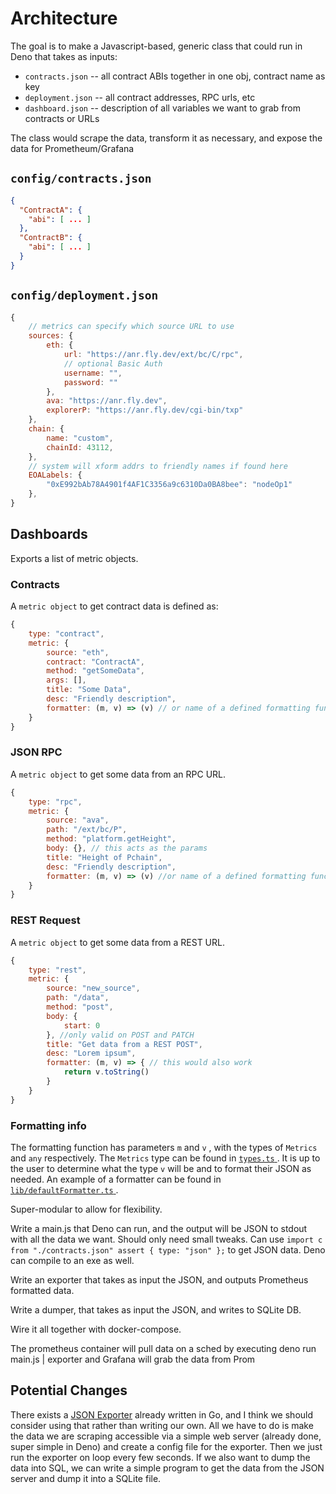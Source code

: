 # Architecture 

The goal is to make a Javascript-based, generic class that could run in Deno that takes as inputs:

* `contracts.json` -- all contract ABIs together in one obj, contract name as key
* `deployment.json` -- all contract addresses, RPC urls, etc
* `dashboard.json` -- description of all variables we want to grab from contracts or URLs

The class would scrape the data, transform it as necessary, and expose the data for Prometheum/Grafana

## `config/contracts.json`

```json
{
  "ContractA": {
    "abi": [ ... ]
  },
  "ContractB": {
    "abi": [ ... ]
  }
}
```

## `config/deployment.json`

```js
{
    // metrics can specify which source URL to use
    sources: {
        eth: {
            url: "https://anr.fly.dev/ext/bc/C/rpc",
            // optional Basic Auth
            username: "",
            password: ""
        },
        ava: "https://anr.fly.dev",
        explorerP: "https://anr.fly.dev/cgi-bin/txp"
    },
    chain: {
        name: "custom",
        chainId: 43112,
    },
    // system will xform addrs to friendly names if found here
    EOALabels: {
        "0xE992bAb78A4901f4AF1C3356a9c6310Da0BA8bee": "nodeOp1"
    },
}
```

## Dashboards

Exports a list of metric objects.

### Contracts

A `metric object` to get contract data is defined as:

```js
{
    type: "contract",
    metric: {
        source: "eth",
        contract: "ContractA",
        method: "getSomeData",
        args: [],
        title: "Some Data",
        desc: "Friendly description",
        formatter: (m, v) => (v) // or name of a defined formatting function
    }
}
```

### JSON RPC

A `metric object` to get some data from an RPC URL.

```js
{
    type: "rpc",
    metric: {
        source: "ava",
        path: "/ext/bc/P",
        method: "platform.getHeight",
        body: {}, // this acts as the params
        title: "Height of Pchain",
        desc: "Friendly description",
        formatter: (m, v) => (v) //or name of a defined formatting function
    }
}
```

### REST Request

A `metric object` to get some data from a REST URL.

```js
{
    type: "rest",
    metric: {
        source: "new_source",
        path: "/data",
        method: "post",
        body: {
            start: 0
        }, //only valid on POST and PATCH
        title: "Get data from a REST POST",
        desc: "Lorem ipsum",
        formatter: (m, v) => { // this would also work
            return v.toString()
        }
    }
}
```

### Formatting info

The formatting function has parameters `m` and `v` , with the types of `Metrics` and `any` respectively. The `Metrics` type can be found in [ `types.ts` ](https://github.com/multisig-labs/ceres/blob/main/lib/types.ts). It is up to the user to determine what the type `v` will be and to format their JSON as needed. An example of a formatter can be found in [ `lib/defaultFormatter.ts` ](https://github.com/multisig-labs/ceres/blob/main/lib/defaultFormatter.ts).

Super-modular to allow for flexibility.

Write a main.js that Deno can run, and the output will be JSON to stdout with all the data we want. Should only need small tweaks. Can use `import c from "./contracts.json" assert { type: "json" };` to get JSON data. Deno can compile to an exe as well.

Write an exporter that takes as input the JSON, and outputs Prometheus formatted data.

Write a dumper, that takes as input the JSON, and writes to SQLite DB.

Wire it all together with docker-compose.

The prometheus container will pull data on a sched by executing deno run main.js | exporter and Grafana will grab the data from Prom

## Potential Changes

There exists a [JSON Exporter](https://github.com/prometheus-community/json_exporter#json_exporter) already written in Go, and I think we should consider using that rather than writing our own. All we have to do is make the data we are scraping accessible via a simple web server (already done, super simple in Deno) and create a config file for the exporter. Then we just run the exporter on loop every few seconds. If we also want to dump the data into SQL, we can write a simple program to get the data from the JSON server and dump it into a SQLite file.
